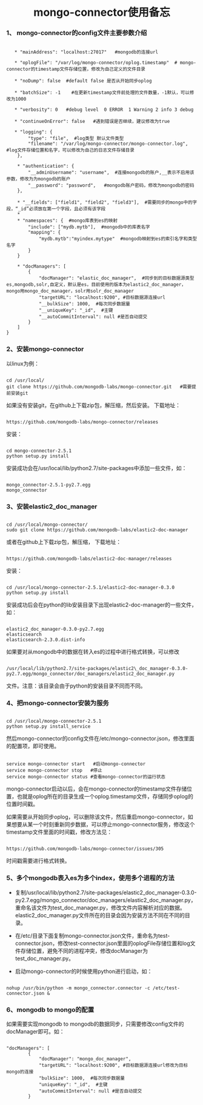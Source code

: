 <h1 align="center">mongo-connector使用备忘</h1>
    
### 1、 mongo-connector的config文件主要参数介绍
<pre><code>
   * "mainAddress": "localhost:27017"   #mongodb的连接url
       
   * "oplogFile": "/var/log/mongo-connector/oplog.timestamp"  # mongo-connector的timestamp文件存储位置，修改为自己定义的文件目录
       
   * "noDump": false  #default false 是否从开始同步oplog
      
   * "batchSize": -1    #在更新timestamp文件前处理的文件数量，-1默认，可以修改为1000
      
   * "verbosity": 0   #debug level  0 ERROR  1 Warning 2 info 3 debug
      
   * "continueOnError": false   #遇到错误是否继续，建议修改为true

   * "logging": {
        "type": "file",  #log类型 默认文件类型
        "filename": "/var/log/mongo-connector/mongo-connector.log",  #log文件存储位置和名字，可以修改为自己的日志文件存储目录
    },

    * "authentication": {
        "__adminUsername": "username",  #连接mongodb的账户,__表示不启用该参数，修改为为mongodb的账户
        "__password": "password",   #mongodb账户密码，修改为mongodb的密码
    },

    * "__fields": ["field1", "field2", "field3"],  #需要同步的mongo中的字段，“_id”必须放在第一个字段，且必须有该字段
    * 
    * "namespaces": {  #mongo库表到es的映射
        "include": ["mydb.mytb"],  #mongodb中的库表名字
        "mapping": {
            "mydb.mytb":"myindex.mytype"  #mongodb映射到es的索引名字和类型名字
        }
    }
    
    * "docManagers": [
        {
            "docManager": "elastic_doc_manager",  #同步到的目标数据源类型es,mongodb,solr,自定义，默认是es，目前使用的版本为elastic2_doc_manager，mongo用mongo_doc_manager，solr用solr_doc_manager
            "targetURL": "localhost:9200", #目标数据源连接url
            "__bulkSize": 1000,  #每次同步数据量
            "__uniqueKey": "_id",  #主键
            "__autoCommitInterval": null #是否自动提交
        }
    ]
}
</code></pre>
  
### 2、安装mongo-connector

以linux为例：

<pre><code>
cd /usr/local/
git clone https://github.com/mongodb-labs/mongo-connector.git   #需要提前安装git
</code></pre>

如果没有安装git，在github上下载zip包，解压缩，然后安装。
下载地址：
<pre><code>
https://github.com/mongodb-labs/mongo-connector/releases
</code></pre>

安装：
<pre><code>
cd mongo-connector-2.5.1
python setup.py install
</code></pre>

安装成功会在/usr/local/lib/python2.7/site-packages中添加一些文件，如：
<pre><code>
mongo_connector-2.5.1-py2.7.egg    
mongo_connector
</code></pre>

### 3、安装elastic2\_doc_manager

<pre><code>
cd /usr/local/mongo-connector/
sudo git clone https://github.com/mongodb-labs/elastic2-doc-manager
</code></pre>

或者在github上下载zip包，解压缩，
下载地址：

<pre><code>
https://github.com/mongodb-labs/elastic2-doc-manager/releases
</code></pre>
安装：
<pre><code>
cd /usr/local/mongo-connector-2.5.1/elastic2-doc-manager-0.3.0
python setup.py install
</code></pre>

安装成功后会在python的lib安装目录下出现elastic2-doc-manager的一些文件，如：

<pre><code>
elastic2_doc_manager-0.3.0-py2.7.egg
elasticsearch
elasticsearch-2.3.0.dist-info
</code></pre>

如果要对从mongodb中的数据在转入es的过程中进行格式转换，可以修改
<pre><code>
/usr/local/lib/python2.7/site-packages/elastic2\_doc_manager-0.3.0-py2.7.egg/mongo_connector/doc_managers/elastic2_doc_manager.py
</code></pre>
文件。注意：该目录会由于python的安装目录不同而不同。

### 4、把mongo-connector安装为服务

<pre><code>
cd /usr/local/mongo-connector-2.5.1
python setup.py install_service
</code></pre>

然后mongo-connector的config文件在/etc/mongo-connector.json，修改里面的配置项，即可使用。

<pre><code>
service mongo-connector start   #启动mongo-connector
service mongo-connector stop   #停止
service mongo-connector status #查看mongo-connector的运行状态
</code></pre>

mongo-connector启动以后，会在mongo-connector的timestamp文件存储位置，也就是oplog所在的目录生成一个oplog.timestamp文件，存储同步oplog的位置时间戳。

如果需要从开始同步oplog，可以删除该文件，然后重启mongo-connector，如果想要从某一个时刻重新同步数据，可以停止mongo-connector服务，修改这个timestamp文件里面的时间戳，修改方法见：
<pre><code>
https://github.com/mongodb-labs/mongo-connector/issues/305
</code></pre>
时间戳需要进行格式转换。

### 5、多个mongodb表入es为多个index，使用多个进程的方法

* 复制/usr/local/lib/python2.7/site-packages/elastic2_doc_manager-0.3.0-py2.7.egg/mongo_connector/doc_managers/elastic2_doc_manager.py，重命名该文件为test_doc_manager.py，修改文件内容解析对应的数据。elastic2_doc_manager.py文件所在的目录会因为安装方法不同在不同的目录。

* 在/etc/目录下面复制mongo-connector.json文件，重命名为test-connector.json，修改test-connector.json里面的oplogFile存储位置和log文件存储位置，避免不同的进程冲突，修改docManager为test_doc_manager.py。

* 启动mongo-connector的时候使用python进行启动，如：

<pre><code>
nohup /usr/bin/python -m mongo_connector.connector -c /etc/test-connector.json &
</code></pre>

### 6、mongodb to mongo的配置

如果需要实现mongodb to mongodb的数据同步，只需要修改config文件的docManager即可。如：
<pre><code>
"docManagers": [
        {
            "docManager": "mongo_doc_manager",  
            "targetURL": "localhost:9200", #目标数据源连接url修改为目标mongo的连接
            "bulkSize": 1000,  #每次同步数据量
            "uniqueKey": "_id",  #主键
            "autoCommitInterval": null #是否自动提交
        }
</code></pre>
